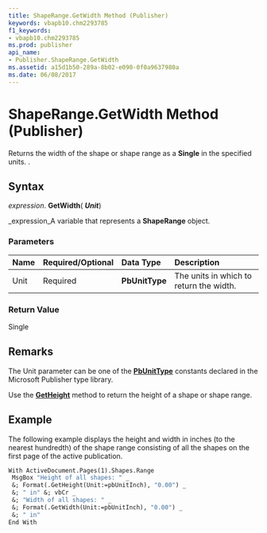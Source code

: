 ```yaml
---
title: ShapeRange.GetWidth Method (Publisher)
keywords: vbapb10.chm2293785
f1_keywords:
- vbapb10.chm2293785
ms.prod: publisher
api_name:
- Publisher.ShapeRange.GetWidth
ms.assetid: a15d1b50-289a-8b02-e090-0f0a9637980a
ms.date: 06/08/2017
---
```



# ShapeRange.GetWidth Method (Publisher)

Returns the width of the shape or shape range as a  **Single** in the specified units. .


## Syntax

 _expression_. **GetWidth**( **_Unit_**)

 _expression_A variable that represents a  **ShapeRange** object.


### Parameters



|**Name**|**Required/Optional**|**Data Type**|**Description**|
|:-----|:-----|:-----|:-----|
|Unit|Required| **PbUnitType**|The units in which to return the width.|

### Return Value

Single


## Remarks

The Unit parameter can be one of the  **[PbUnitType](Publisher.PbUnitType.md)** constants declared in the Microsoft Publisher type library.

Use the  **[GetHeight](Publisher.Shape.GetHeight.md)** method to return the height of a shape or shape range.


## Example

The following example displays the height and width in inches (to the nearest hundredth) of the shape range consisting of all the shapes on the first page of the active publication.


```vb
With ActiveDocument.Pages(1).Shapes.Range 
 MsgBox "Height of all shapes: " _ 
 &; Format(.GetHeight(Unit:=pbUnitInch), "0.00") _ 
 &; " in" &; vbCr _ 
 &; "Width of all shapes: " _ 
 &; Format(.GetWidth(Unit:=pbUnitInch), "0.00") _ 
 &; " in" 
End With
```


